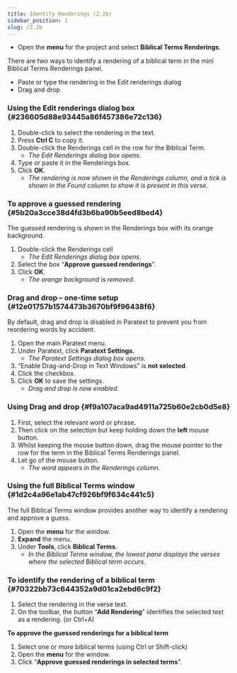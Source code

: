 ```yaml
---
title: Identify Renderings (2.2b)
sidebar_position: 1
slug: /2.2b
---
```



- Open the **menu** for the project and select **Biblical Terms Renderings**.

There are two ways to identify a rendering of a biblical term in the mini Biblical Terms Renderings panel.

- Paste or type the rendering in the Edit renderings dialog
- Drag and drop

### Using the Edit renderings dialog box {#236605d88e93445a86f457386e72c136}

1. Double-click to select the rendering in the text.
1. Press **Ctrl C** to copy it.
1. Double-click the Renderings cell in the row for the Biblical Term.
	- _The Edit Renderings dialog box opens_.
1. Type or paste it in the Renderings box.
1. Click **OK**.
	- _The rendering is now shown in the Renderings column, and a tick is shown in the Found column to show it is present in this verse_.

### To approve a guessed rendering {#5b20a3cce38d4fd3b6ba90b5eed8bed4}


The guessed rendering is shown in the Renderings box with its orange background.

1. Double-click the Renderings cell
	- _The Edit Renderings dialog box opens_.
1. Select the box “**Approve guessed renderings**”.
1. Click **OK**.
	- _The orange background is removed_.

### Drag and drop – one-time setup {#12e01757b1574473b3670bf9f96438f6}


By default, drag and drop is disabled in Paratext to prevent you from reordering words by accident.

1. Open the main Paratext menu.
1. Under Paratext, click **Paratext Settings.**
	- _The Paratext Settings dialog box opens_.
1. “Enable Drag-and-Drop in Text Windows” is **not selected**.
1. Click the checkbox.
1. Click **OK** to save the settings.
	- _Drag and drop is now enabled_.

### Using Drag and drop {#f9a107aca9ad4911a725b60e2cb0d5e8}

1. First, select the relevant word or phrase.
1. Then click on the selection but keep holding down the **left** mouse button.
1. Whilst keeping the mouse button down, drag the mouse pointer to the row for the term in the Biblical Terms Renderings panel.
1. Let go of the mouse button.
	- _The word appears in the Renderings column_.

### Using the full Biblical Terms window {#1d2c4a96e1ab47cf926bf9f634c441c5}


The full Biblical Terms window provides another way to identify a rendering and approve a guess.

1. Open the **menu** for the window.
1. **Expand** the menu.
1. Under **Tools**, click **Biblical Terms**.
	- _In the Biblical Terms window, the lowest pane displays the verses where the selected Biblical term occurs_.

### To identify the rendering of a biblical term {#70322bb73c644352a9d01ca2ebd6c9f2}

1. Select the rendering in the verse text.
1. On the toolbar, the button “**Add Rendering**” identifies the selected text as a rendering. (or Ctrl+A)

**To approve the guessed renderings for a biblical term**

1. Select one or more biblical terms (using Ctrl or Shift-click)
1. Open the **menu** for the window.
1. Click “**Approve guessed renderings in selected terms**”.
